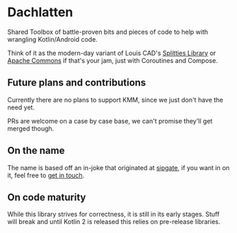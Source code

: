 # Dachlatten

Shared Toolbox of battle-proven bits and pieces of code to help with wrangling Kotlin/Android code.

Think of it as the modern-day variant of Louis CAD's [Splitties Library][splitties] or [Apache Commons][commons] if that's your jam, just with Coroutines and Compose.

## Future plans and contributions

Currently there are no plans to support KMM, since we just don't have the need yet.

PRs are welcome on a case by case base, we can't promise they'll get merged though.

## On the name

The name is based off an in-joke that originated at [sipgate][sipgate], if you want in on it, feel free to [get in touch][jobs].

## On code maturity

While this library strives for correctness, it is still in its early stages. Stuff will break and until Kotlin 2 is
released this relies on pre-release libraries.

[splitties]: https://github.com/LouisCAD/Splitties
[commons]: https://commons.apache.org
[sipgate]: https://www.sipgate.de 
[jobs]: https://hello.sipgate.de/jobs
